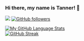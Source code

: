 ### Hi there, my name is Tanner! 👋
![](https://komarev.com/ghpvc/?username=tbouteiller&color=blueviolet&label=Views) [![GitHub followers](https://img.shields.io/github/followers/tbouteiller.svg?style=social&label=Follow&maxAge=2592000)](https://github.com/tbouteiller?tab=followers)


<!--
**tbouteiller/tbouteiller** is a ✨ _special_ ✨ repository because its `README.md` (this file) appears on your GitHub profile.

Here are some ideas to get you started:

- 🔭 I’m currently working on ...
- 🌱 I’m currently learning ...
- 👯 I’m looking to collaborate on ...
- 🤔 I’m looking for help with ...
- 💬 Ask me about ...
- 📫 How to reach me: ...
- 😄 Pronouns: ...
- ⚡ Fun fact: ...
-->

[![My GitHub Language Stats](https://github-readme-stats.vercel.app/api/top-langs/?username=tbouteiller&langs_count=5&theme=tokyonight)]()\
[![GitHub Streak](https://github-readme-streak-stats.herokuapp.com/?user=tbouteiller&theme=tokyonight)](https://github.com/tbouteiller/github-readme-streak-stats)



